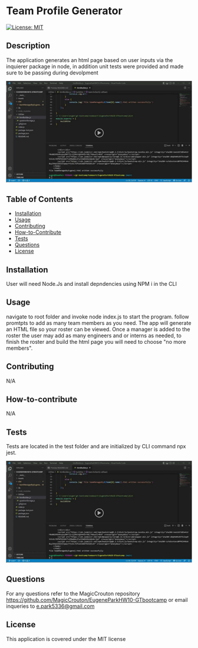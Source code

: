 # Team Profile Generator
[![License: MIT](https://img.shields.io/badge/License-MIT-yellow.svg)](https://opensource.org/licenses/MIT)

## Description

The application generates an html page based on user inputs via the inquierer package in node, in addition unit tests were provided and made sure to be passing during devolpment

[![Watch the video](./Assets/Pictures/VideoScreenShot.png)](https://drive.google.com/file/d/1dCNEjJWXrvvzAiFij7XSX1Ot_ImJYt1Z/view?usp=share_link)

## Table of Contents

- [Installation](#installation)
- [Usage](#usage)
- [Contributing](#contributing)
- [How-to-Contribute](#how-to-contribute)
- [Tests](#tests)
- [Questions](#questions)
- [License](#license)

## Installation

User will need Node.Js and install depndencies using NPM i in the CLI

## Usage

navigate to root folder and invoke node index.js to start the program. follow promtpts to add as many team members as you need. The app will generate an HTML file so your roster can be viewed. Once a manager is added to the roster the user may add as many engineers and or interns as needed, to finish the roster and build the html page you will need to choose "no more members".

## Contributing

N/A

## How-to-contribute

N/A

## Tests

Tests are located in the test folder and are initialized by CLI command npx jest.

[![Watch the video](./Assets/Pictures/VideoScreenShot.png)](https://drive.google.com/file/d/1dCH1I3m09wGsEFmIp8dEAB-BuA9z59a6/view?usp=share_link)


## Questions

For any questions refer to the MagicCrouton repository https://github.com/MagicCrouton/EugeneParkHW10-GTbootcamp 
or email inqueries to e.park5336@gmail.com

## License

This application is covered under the MIT license